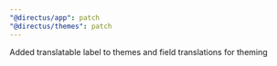 ```yaml
---
"@directus/app": patch
"@directus/themes": patch
---
```


Added translatable label to themes and field translations for theming
